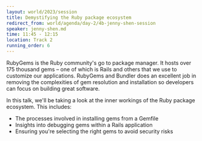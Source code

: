 ```yaml
---
layout: world/2023/session
title: Demystifying the Ruby package ecosystem
redirect_from: world/agenda/day-2/4b-jenny-shen-session
speaker: jenny-shen.md
time: 11:45 - 12:15
location: Track 2
running_order: 6
---
```


RubyGems is the Ruby community's go to package manager. It hosts over 175 thousand gems – one of which is Rails and others that we use to customize our applications. RubyGems and Bundler does an excellent job in removing the complexities of gem resolution and installation so developers can focus on building great software.

In this talk, we'll be taking a look at the inner workings of the Ruby package ecosystem. This includes:

- The processes involved in installing gems from a Gemfile
- Insights into debugging gems within a Rails application
- Ensuring you're selecting the right gems to avoid security risks
